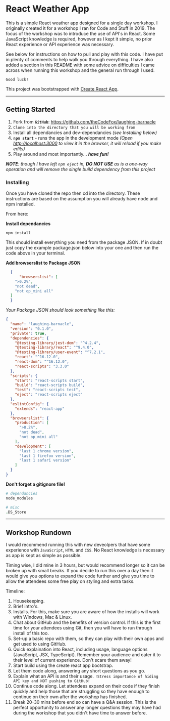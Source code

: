 # **React Weather App**
This is a simple React weather app designed for a single day workshop. I originally created it for a workshop I ran for Code and Stuff in 2019. The focus of the workshop was to introduce the use of API's in React. Some JavaScript knowledge is required, however as I kept it simple, no prior React experience or API experience was necessary.

See below for instructions on how to pull and play with this code. I have put in plenty of comments to help walk you through everything. I have also added a section in this README with some advice on difficulties I came across when running this workshop and the general run through I used.

`Good luck!`

This project was bootstrapped with [Create React App](https://github.com/facebook/create-react-app).

***

## **Getting Started**
1. Fork from **`GitHub`**: https://github.com/theCodeFox/laughing-barnacle
2. `Clone into the directory that you will be working from`
3. Install all dependancies and dev-dependancies *(see Installing below)*
4. **`npm start`** - runs the app in the development mode *(Open [http://localhost:3000](http://localhost:3000) to view it in the browser, it will reload if you make edits)*
5. Play around and most importantly... **_have fun!_**

***NOTE**: though I have left `npm eject` in, **DO NOT USE** as is a one-way operation and will remove the single build dependency from this project*

### **Installing**

Once you have cloned the repo then cd into the directory. These instructions are based on the assumption you will already have node and npm installed.

From here:

**Install dependancies**

```
npm install
```

This should install everything you need from the package JSON. If in doubt just copy the example package.json below into your one and then run the code above in your terminal.

**Add browserslist to Package JSON**

```JSON
  {
      "browserslist": [
    ">0.2%",
    "not dead",
    "not op_mini all"
  ]
  }
```

*Your Package JSON should look something like this:*

```JSON
{
  "name": "laughing-barnacle",
  "version": "0.1.0",
  "private": true,
  "dependencies": {
    "@testing-library/jest-dom": "^4.2.4",
    "@testing-library/react": "^9.4.0",
    "@testing-library/user-event": "^7.2.1",
    "react": "^16.12.0",
    "react-dom": "^16.12.0",
    "react-scripts": "3.3.0"
  },
  "scripts": {
    "start": "react-scripts start",
    "build": "react-scripts build",
    "test": "react-scripts test",
    "eject": "react-scripts eject"
  },
  "eslintConfig": {
    "extends": "react-app"
  },
  "browserslist": {
    "production": [
      ">0.2%",
      "not dead",
      "not op_mini all"
    ],
    "development": [
      "last 1 chrome version",
      "last 1 firefox version",
      "last 1 safari version"
    ]
  }
}
```

**Don't forget a gitignore file!**

```ruby
# dependancies
node_modules

# misc
.DS_Store
```

***

## **Workshop Rundown**

I would recommend running this with new deveolpers that have some experience with `JavaScript`, `HTML` and `CSS`. No React knowledge is necessary as app is kept as simple as possible.

Timing wise, I did mine in 3 hours, but would recommend longer so it can be broken up with small breaks. If you decide to run this over a day then it would give you options to expand the code further and give you time to allow the attendees some free play on styling and extra tasks.

Timeline:

1. Housekeeping.
2. Brief intro's.
3. Installs. For this, make sure you are aware of how the installs will work with Windows, Mac & Linux.
4. Chat about GitHub and the benefits of version control. If this is the first time for your attendees using Git, then you will have to run through install of this too.
5. Set-up a basic repo with them, so they can play with their own apps and get used to using GitHub.
6. Quick explaination into React, including usage, language options (JavaScript, JSX, TypeScript). Remember your audience and cater it to their level of current experience. Don't scare them away!
7. Start build using the create react app bootstrap.
8. Let them code along, answering any short questions as you go.
9. Explain what an API is and their usage. `!Stress importance of hiding API key and NOT pushing to GitHub!`
10. Continue code along. Let attendees expand on their code if they finish quickly and help those that are struggling so they have enough to continue on their own after the workshop has finished.
11. Break 20-30 mins before end so can have a Q&A session. This is the perfect opportunity to answer any longer questions they may have had during the workshop that you didn't have time to answer before.